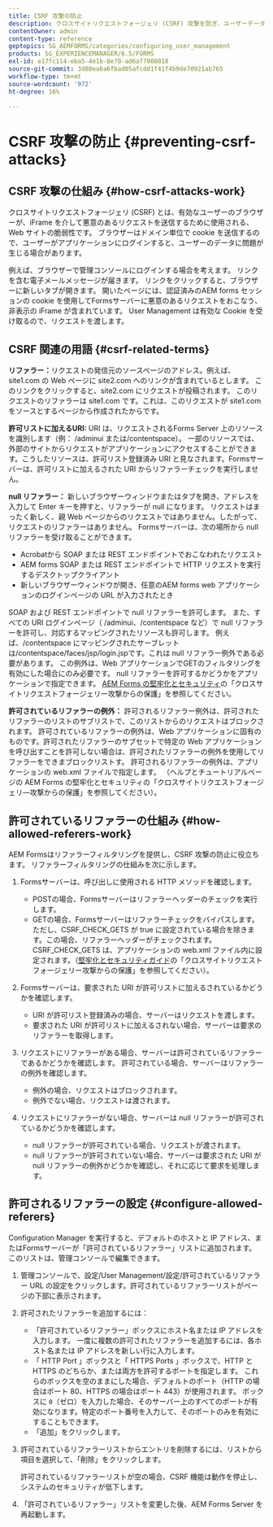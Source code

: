 ```yaml
---
title: CSRF 攻撃の防止
description: クロスサイトリクエストフォージェリ (CSRF) 攻撃を防ぎ、ユーザーデータを侵害から保護する方法について説明します。
contentOwner: admin
content-type: reference
geptopics: SG_AEMFORMS/categories/configuring_user_management
products: SG_EXPERIENCEMANAGER/6.5/FORMS
exl-id: e17fc114-eba5-4e1b-8e70-ad6af7008018
source-git-commit: 3d80ea6a6fbad05afcdd1f41f4b9de70921ab765
workflow-type: tm+mt
source-wordcount: '972'
ht-degree: 16%

---
```


# CSRF 攻撃の防止 {#preventing-csrf-attacks}

## CSRF 攻撃の仕組み {#how-csrf-attacks-work}

クロスサイトリクエストフォージェリ (CSRF) とは、有効なユーザーのブラウザーが、iFrame を介して悪意のあるリクエストを送信するために使用される、Web サイトの脆弱性です。 ブラウザーはドメイン単位で cookie を送信するので、ユーザーがアプリケーションにログインすると、ユーザーのデータに問題が生じる場合があります。

例えば、ブラウザーで管理コンソールにログインする場合を考えます。 リンクを含む電子メールメッセージが届きます。 リンクをクリックすると、ブラウザーに新しいタブが開きます。 開いたページには、認証済みのAEM forms セッションの cookie を使用してFormsサーバーに悪意のあるリクエストをおこなう、非表示の iFrame が含まれています。 User Management は有効な Cookie を受け取るので、リクエストを渡します。

## CSRF 関連の用語 {#csrf-related-terms}

**リファラー：**&#x200B;リクエストの発信元のソースページのアドレス。例えば、site1.com の Web ページに site2.com へのリンクが含まれているとします。 このリンクをクリックすると、site2.com にリクエストが投稿されます。 このリクエストのリファラーは site1.com です。これは、このリクエストが site1.com をソースとするページから作成されたからです。

**許可リストに加えるURI:** URI は、リクエストされるForms Server 上のリソースを識別します（例： /adminui または/contentspace）。 一部のリソースでは、外部のサイトからリクエストがアプリケーションにアクセスすることができます。こうしたリソースは、許可リスト登録済み URI と見なされます。Formsサーバーは、許可リストに加えるされた URI からリファラーチェックを実行しません。

**null リファラー：** 新しいブラウザーウィンドウまたはタブを開き、アドレスを入力して Enter キーを押すと、リファラーが null になります。 リクエストはまったく新しく、親 Web ページからのリクエストではありません。したがって、リクエストのリファラーはありません。 Formsサーバーは、次の場所から null リファラーを受け取ることができます。

* Acrobatから SOAP または REST エンドポイントでおこなわれたリクエスト
* AEM forms SOAP または REST エンドポイントで HTTP リクエストを実行するデスクトップクライアント
* 新しいブラウザーウィンドウが開き、任意のAEM forms web アプリケーションのログインページの URL が入力されたとき

SOAP および REST エンドポイントで null リファラーを許可します。 また、すべての URI ログインページ（ /adminui、/contentspace など）で null リファラーを許可し、対応するマッピングされたリソースも許可します。 例えば、/contentspace にマッピングされたサーブレットは/contentspace/faces/jsp/login.jspです。これは null リファラー例外である必要があります。 この例外は、Web アプリケーションでGETのフィルタリングを有効にした場合にのみ必要です。 null リファラーを許可するかどうかをアプリケーションで指定できます。 [AEM Forms の堅牢化とセキュリティ](https://help.adobe.com/ja_JP/livecycle/11.0/HardeningSecurity/index.html)の「クロスサイトリクエストフォージェリー攻撃からの保護」を参照してください。

**許可されているリファラーの例外：** 許可されるリファラー例外は、許可されたリファラーのリストのサブリストで、このリストからのリクエストはブロックされます。 許可されているリファラーの例外は、Web アプリケーションに固有のものです。許可されたリファラーのサブセットで特定の Web アプリケーションを呼び出すことを許可しない場合は、許可されたリファラーの例外を使用してリファラーをできまブロックリストす。 許可されるリファラーの例外は、アプリケーションの web.xml ファイルで指定します。 （ヘルプとチュートリアルページの AEM Forms の堅牢化とセキュリティの「クロスサイトリクエストフォージェリ―攻撃からの保護」を参照してください）。

## 許可されているリファラーの仕組み {#how-allowed-referers-work}

AEM Formsはリファラーフィルタリングを提供し、CSRF 攻撃の防止に役立ちます。 リファラーフィルタリングの仕組みを次に示します。

1. Formsサーバーは、呼び出しに使用される HTTP メソッドを確認します。

   * POSTの場合、Formsサーバーはリファラーヘッダーのチェックを実行します。
   * GETの場合、Formsサーバーはリファラーチェックをバイパスします。ただし、CSRF_CHECK_GETS が true に設定されている場合を除きます。この場合、リファラーヘッダーがチェックされます。 CSRF_CHECK_GETS は、アプリケーションの web.xml ファイル内に設定されます。（[堅牢化とセキュリティガイド](https://help.adobe.com/ja_JP/livecycle/11.0/HardeningSecurity/index.html)の「クロスサイトリクエストフォージェリー攻撃からの保護」を参照してください）。

1. Formsサーバーは、要求された URI が許可リストに加えるされているかどうかを確認します。

   * URI が許可リスト登録済みの場合、サーバーはリクエストを渡します。
   * 要求された URI が許可リストに加えるされない場合、サーバーは要求のリファラーを取得します。

1. リクエストにリファラーがある場合、サーバーは許可されているリファラーであるかどうかを確認します。 許可されている場合、サーバーはリファラーの例外を確認します。

   * 例外の場合、リクエストはブロックされます。
   * 例外でない場合、リクエストは渡されます。

1. リクエストにリファラーがない場合、サーバーは null リファラーが許可されているかどうかを確認します。

   * null リファラーが許可されている場合、リクエストが渡されます。
   * null リファラーが許可されていない場合、サーバーは要求された URI が null リファラーの例外かどうかを確認し、それに応じて要求を処理します。

## 許可されるリファラーの設定 {#configure-allowed-referers}

Configuration Manager を実行すると、デフォルトのホストと IP アドレス、またはFormsサーバーが「許可されているリファラー」リストに追加されます。 このリストは、管理コンソールで編集できます。

1. 管理コンソールで、設定/User Management/設定/許可されているリファラー URL の設定をクリックします。許可されているリファラーリストがページの下部に表示されます。
1. 許可されたリファラーを追加するには：

   * 「許可されているリファラー」ボックスにホスト名または IP アドレスを入力します。 一度に複数の許可されたリファラーを追加するには、各ホスト名または IP アドレスを新しい行に入力します。
   * 「 HTTP Port 」ボックスと「 HTTPS Ports 」ボックスで、HTTP と HTTPS のどちらか、または両方を許可するポートを指定します。 これらのボックスを空のままにした場合、デフォルトのポート（HTTP の場合はポート 80、HTTPS の場合はポート 443）が使用されます。 ボックスに `0`（ゼロ）を入力した場合、そのサーバー上のすべてのポートが有効になります。特定のポート番号を入力して、そのポートのみを有効にすることもできます。
   * 「追加」をクリックします。

1. 許可されているリファラーリストからエントリを削除するには、リストから項目を選択して、「削除」をクリックします。

   許可されているリファラーリストが空の場合、CSRF 機能は動作を停止し、システムのセキュリティが低下します。

1. 「許可されているリファラー」リストを変更した後、AEM Forms Server を再起動します。
